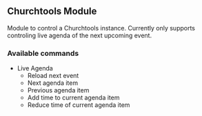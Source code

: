 ## Churchtools Module

Module to control a Churchtools instance. Currently only supports controling live agenda of the next upcoming event.

### Available commands
  * Live Agenda
    * Reload next event
    * Next agenda item
    * Previous agenda item
    * Add time to current agenda item
    * Reduce time of current agenda item
